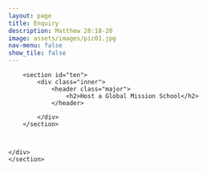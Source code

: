 ```yaml
---
layout: page
title: Enquiry
description: Matthew 28:18-20
image: assets/images/pic01.jpg
nav-menu: false
show_tile: false
---
```


<div id="main" class="alt">

        <section id="ten">
            <div class="inner">
                <header class="major">
                    <h2>Host a Global Mission School</h2>
                </header>
<script type="text/javascript" src="https://form.jotform.com/jsform/242473504837864"></script>
            </div>
        </section>

			

    </div>
    </section>

</div>